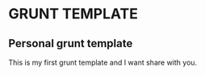 # GRUNT TEMPLATE

## Personal grunt template

This is my first grunt template and I want share with you.


